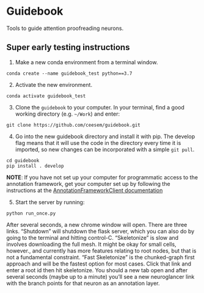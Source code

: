 # Guidebook

Tools to guide attention proofreading neurons.

## Super early testing instructions

1. Make a new conda environment from a terminal window.

```:bash
conda create --name guidebook_test python==3.7
```

2. Activate the new environment.

```:bash
conda activate guidebook_test
```

3. Clone the `guidebook` to your computer. In your terminal, find a good working directory (e.g. `~/Work`) and enter:

```:bash
git clone https://github.com/ceesem/guidebook.git
```

4. Go into the new guidebook directory and install it with pip. The develop flag means that it will use the code in the directory every time it is imported, so new changes can be incorporated with a simple `git pull`.

```:bash
cd guidebook
pip install . develop
```

**NOTE**: If you have not set up your computer for programmatic access to the annotation framework, get your computer set up by following the instructions at the [AnnotationFrameworkClient documentation](https://annotationframeworkclient.readthedocs.io/en/latest/guide/authentication.html)

5. Start the server by running:  

```:bash
python run_once.py
```

After several seconds, a new chrome window will open. There are three links. “Shutdown” will shutdown the flask server, which you can also do by going to the terminal and hitting control-C. “Skeletonize” is slow and involves downloading the full mesh. It might be okay for small cells, however., and currently has more features relating to root nodes, but that is not a fundamental constraint. “Fast Skeletonize” is the chunked-graph first approach and will be the fastest option for most cases. Click that link and enter a root id then hit skeletonize. You should a new tab open and after several seconds (maybe up to a minute) you’ll see a new neuroglancer link with the branch points for that neuron as an annotation layer.
